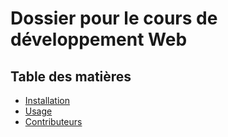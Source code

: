 # Dossier pour le cours de développement Web

## Table des matières
- [Installation](#installation)
- [Usage](#usage)
- [Contributeurs](#contributeurs)
